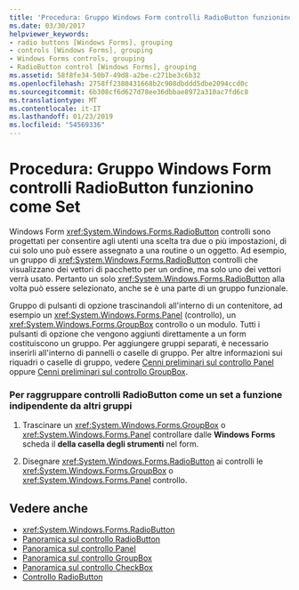 ```yaml
---
title: 'Procedura: Gruppo Windows Form controlli RadioButton funzionino come Set'
ms.date: 03/30/2017
helpviewer_keywords:
- radio buttons [Windows Forms], grouping
- controls [Windows Forms], grouping
- Windows Forms controls, grouping
- RadioButton control [Windows Forms], grouping
ms.assetid: 58f8fe34-50b7-49d8-a2be-c271be3c6b32
ms.openlocfilehash: 2758ff2380431668b2c908dbddd5dbe2094ccd0c
ms.sourcegitcommit: 6b308cf6d627d78ee36dbbae8972a310ac7fd6c8
ms.translationtype: MT
ms.contentlocale: it-IT
ms.lasthandoff: 01/23/2019
ms.locfileid: "54569336"
---
```

# <a name="how-to-group-windows-forms-radiobutton-controls-to-function-as-a-set"></a>Procedura: Gruppo Windows Form controlli RadioButton funzionino come Set
Windows Form <xref:System.Windows.Forms.RadioButton> controlli sono progettati per consentire agli utenti una scelta tra due o più impostazioni, di cui solo uno può essere assegnato a una routine o un oggetto. Ad esempio, un gruppo di <xref:System.Windows.Forms.RadioButton> controlli che visualizzano dei vettori di pacchetto per un ordine, ma solo uno dei vettori verrà usato. Pertanto un solo <xref:System.Windows.Forms.RadioButton> alla volta può essere selezionato, anche se è una parte di un gruppo funzionale.  
  
 Gruppo di pulsanti di opzione trascinandoli all'interno di un contenitore, ad esempio un <xref:System.Windows.Forms.Panel> (controllo), un <xref:System.Windows.Forms.GroupBox> controllo o un modulo. Tutti i pulsanti di opzione che vengono aggiunti direttamente a un form costituiscono un gruppo. Per aggiungere gruppi separati, è necessario inserirli all'interno di pannelli o caselle di gruppo. Per altre informazioni sui riquadri o caselle di gruppo, vedere [Cenni preliminari sul controllo Panel](../../../../docs/framework/winforms/controls/panel-control-overview-windows-forms.md) oppure [Cenni preliminari sul controllo GroupBox](../../../../docs/framework/winforms/controls/groupbox-control-overview-windows-forms.md).  
  
### <a name="to-group-radiobutton-controls-as-a-set-to-function-independently-of-other-sets"></a>Per raggruppare controlli RadioButton come un set a funzione indipendente da altri gruppi  
  
1.  Trascinare un <xref:System.Windows.Forms.GroupBox> o <xref:System.Windows.Forms.Panel> controllare dalle **Windows Forms** scheda il **della casella degli strumenti** nel form.  
  
2.  Disegnare <xref:System.Windows.Forms.RadioButton> ai controlli le <xref:System.Windows.Forms.GroupBox> o <xref:System.Windows.Forms.Panel> controllo.  
  
## <a name="see-also"></a>Vedere anche
- <xref:System.Windows.Forms.RadioButton>
- [Panoramica sul controllo RadioButton](../../../../docs/framework/winforms/controls/radiobutton-control-overview-windows-forms.md)
- [Panoramica sul controllo Panel](../../../../docs/framework/winforms/controls/panel-control-overview-windows-forms.md)
- [Panoramica sul controllo GroupBox](../../../../docs/framework/winforms/controls/groupbox-control-overview-windows-forms.md)
- [Panoramica sul controllo CheckBox](../../../../docs/framework/winforms/controls/checkbox-control-overview-windows-forms.md)
- [Controllo RadioButton](../../../../docs/framework/winforms/controls/radiobutton-control-windows-forms.md)
